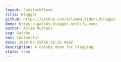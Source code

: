 ```yaml
---
layout: JamstackTheme
title: Blogger
github: https://github.com/aslammultidots/blogger
demo: https://gatsby-blogger.netlify.com/
author: Aslam Multani
ssg: Gatsby
cms: Contentful
date: 2019-02-25T05:18:26.000Z
description: A Gatsby demo for blogging
stale: true
---
```

